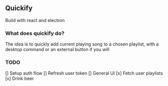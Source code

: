 ## Quickify

Build with react and electron

### What does quickify do?

The idea is to quickly add current playing song to a chosen playlist, with a desktop command or an external button if you will

### TODO

[] Setup auth flow
[] Refresh user token
[] General UI
[x] Fetch user playlists
[x] Drink beer
